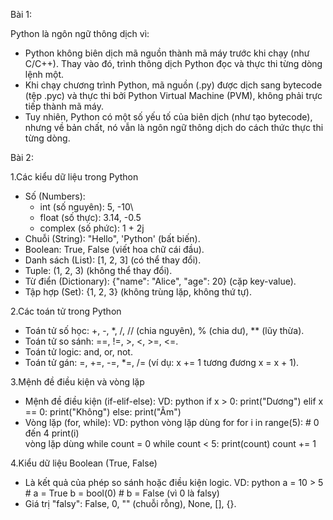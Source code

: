 Bài 1: 

Python là ngôn ngữ thông dịch vì:
- Python không biên dịch mã nguồn thành mã máy trước khi chạy (như C/C++). Thay vào đó, trình thông dịch Python đọc và thực thi từng dòng lệnh một.
- Khi chạy chương trình Python, mã nguồn (.py) được dịch sang bytecode (tệp .pyc) và thực thi bởi Python Virtual Machine (PVM), không phải trực tiếp thành mã máy.
- Tuy nhiên, Python có một số yếu tố của biên dịch (như tạo bytecode), nhưng về bản chất, nó vẫn là ngôn ngữ thông dịch do cách thức thực thi từng dòng.

Bài 2:

1.Các kiểu dữ liệu trong Python
- Số (Numbers):
  + int (số nguyên): 5, -10\
  + float (số thực): 3.14, -0.5
  + complex (số phức): 1 + 2j
- Chuỗi (String): "Hello", 'Python' (bất biến).
- Boolean: True, False (viết hoa chữ cái đầu).
- Danh sách (List): [1, 2, 3] (có thể thay đổi).
- Tuple: (1, 2, 3) (không thể thay đổi).
- Từ điển (Dictionary): {"name": "Alice", "age": 20} (cặp key-value).
- Tập hợp (Set): {1, 2, 3} (không trùng lặp, không thứ tự).

2.Các toán tử trong Python
- Toán tử số học: +, -, *, /, // (chia nguyên), % (chia dư), ** (lũy thừa).
- Toán tử so sánh: ==, !=, >, <, >=, <=.
- Toán tử logic: and, or, not.
- Toán tử gán: =, +=, -=, *=, /= (ví dụ: x += 1 tương đương x = x + 1).
  
3.Mệnh đề điều kiện và vòng lặp
- Mệnh đề điều kiện (if-elif-else):
VD: python
if x > 0:
    print("Dương")
elif x == 0:
    print("Không")
else:
    print("Âm")
- Vòng lặp (for, while):
VD: python
vòng lặp dùng for
for i in range(5):  # 0 đến 4
    print(i)  
vòng lặp dùng while
count = 0
while count < 5:
    print(count)
    count += 1
  
4.Kiểu dữ liệu Boolean (True, False)
- Là kết quả của phép so sánh hoặc điều kiện logic.
VD: python
a = 10 > 5  # a = True
b = bool(0)  # b = False (vì 0 là falsy)
- Giá trị "falsy": False, 0, "" (chuỗi rỗng), None, [], {}.

